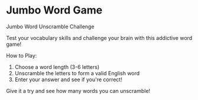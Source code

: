 # Jumbo Word Game

Jumbo Word Unscramble Challenge

Test your vocabulary skills and challenge your brain with this addictive word game!

How to Play:

1. Choose a word length (3-6 letters)
2. Unscramble the letters to form a valid English word
3. Enter your answer and see if you're correct!

Give it a try and see how many words you can unscramble!
